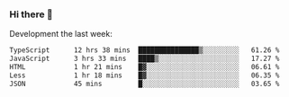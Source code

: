 ### Hi there 👋

Development the last week:
<!--START_SECTION:waka-->

```txt
TypeScript      12 hrs 38 mins  ███████████████▒░░░░░░░░░   61.26 %
JavaScript      3 hrs 33 mins   ████▒░░░░░░░░░░░░░░░░░░░░   17.27 %
HTML            1 hr 21 mins    █▓░░░░░░░░░░░░░░░░░░░░░░░   06.61 %
Less            1 hr 18 mins    █▓░░░░░░░░░░░░░░░░░░░░░░░   06.35 %
JSON            45 mins         █░░░░░░░░░░░░░░░░░░░░░░░░   03.65 %
```

<!--END_SECTION:waka-->

<!--
**JASONPANGGO/jasonpanggo** is a ✨ _special_ ✨ repository because its `README.md` (this file) appears on your GitHub profile.

Here are some ideas to get you started:

- 🔭 I’m currently working on ...
- 🌱 I’m currently learning ...
- 👯 I’m looking to collaborate on ...
- 🤔 I’m looking for help with ...
- 💬 Ask me about ...
- 📫 How to reach me: ...
- 😄 Pronouns: ...
- ⚡ Fun fact: ...
-->

